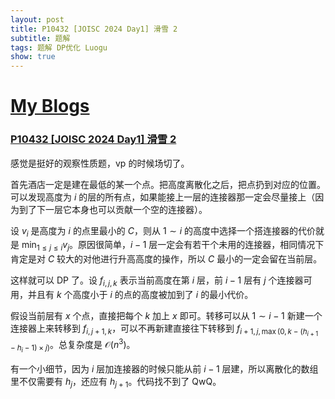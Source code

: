 ```yaml
---
layout: post
title: P10432 [JOISC 2024 Day1] 滑雪 2
subtitle: 题解
tags: 题解 DP优化 Luogu
show: true
---
```


# [My Blogs](https://www.cnblogs.com/WrongAnswer90/p/18246128)

### [P10432 [JOISC 2024 Day1] 滑雪 2](https://www.luogu.com.cn/problem/P10432)

感觉是挺好的观察性质题，vp 的时候场切了。

首先酒店一定是建在最低的某一个点。把高度离散化之后，把点扔到对应的位置。可以发现高度为 $i$ 的层的所有点，如果能接上一层的连接器那一定会尽量接上（因为到了下一层它本身也可以贡献一个空的连接器）。

设 $v_i$ 是高度为 $i$ 的点里最小的 $C$，则从 $1\sim i$ 的高度中选择一个搭连接器的代价就是 $\min_{1\leq j\leq i} v_j$。原因很简单，$i-1$ 层一定会有若干个未用的连接器，相同情况下肯定是对 $C$ 较大的对他进行升高高度的操作，所以 $C$ 最小的一定会留在当前层。

这样就可以 DP 了。设 $f_{i,j,k}$ 表示当前高度在第 $i$ 层，前 $i-1$ 层有 $j$ 个连接器可用，并且有 $k$ 个高度小于 $i$ 的点的高度被加到了 $i$ 的最小代价。

假设当前层有 $x$ 个点，直接把每个 $k$ 加上 $x$ 即可。转移可以从 $1\sim i-1$ 新建一个连接器上来转移到 $f_{i,j+1,k}$，可以不再新建直接往下转移到 $f_{i+1,j,\max(0,k-(h_{i+1}-h_i-1)\times j)}$。总复杂度是 $\mathcal O(n^3)$。

有一个小细节，因为 $i$ 层加连接器的时候只能从前 $i-1$ 层建，所以离散化的数组里不仅需要有 $h_j$，还应有 $h_{j+1}$。代码找不到了 QwQ。